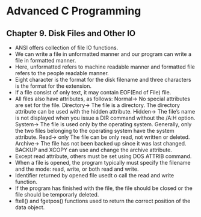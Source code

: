 # Advanced C Programming
## Chapter 9. Disk Files and Other IO

* ANSI offers collection of file IO functions.
* We can write a file in unformatted manner and our program can write a file in formatted manner.
* Here, unformatted refers to machine readable manner and formatted file refers to the people readable manner.
* Eight character is the format for the disk filename and three characters is the format for the extension.
* If a file consist of only text, it may contain EOF(End of File) file.
* All files also have attributes, as follows:
        Normal-> No special attributes are set for the file.
        Directory-> The file is a directory. The directory attribute can be used with the hidden attribute.
        Hidden-> The file’s name is not displayed when you issue a DIR command without the /A:H option.
        System-> The file is used only by the operating system. Generally, only the two files belonging to the operating system have the system attribute.
        Read-> only The file can be only read, not written or deleted.
        Archive-> The file has not been backed up since it was last changed. BACKUP and XCOPY can use and change the archive attribute.
* Except read attribute, others must be set using DOS ATTRIB command. 
* When a file is opened, the program typically must specify the filename and the mode: read, write, or both read and write.
* Identifier returned by opened file usedt o call the read and write function.
* If the program has finished with the file, the file should be closed or the file should be temporarly deleted.
* ftell() and fgetpos() functions used to return the correct position of the data object.